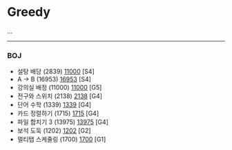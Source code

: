 # Greedy

...

------------

### BOJ
- 설탕 배당 (2839) [11000](https://github.com/KyumKyum/Algorithm_Study/blob/main/Greedy/2839.cpp) [S4]
- A -> B (16953) [16953](https://github.com/KyumKyum/Algorithm_Study/blob/main/Greedy/16953.cpp) [S4]
- 강의실 배정 (11000) [11000](https://github.com/KyumKyum/Algorithm_Study/blob/main/Greedy/11000.cpp) [G5]
- 전구와 스위치 (2138) [2138](https://github.com/KyumKyum/Algorithm_Study/blob/main/Greedy/2138.kt) [G4]
- 단어 수학 (1339) [1339](https://github.com/KyumKyum/Algorithm_Study/blob/main/Greedy/1339.cpp) [G4]
- 카드 정렬하기 (1715) [1715](https://github.com/KyumKyum/Algorithm_Study/blob/main/Greedy/1715.cpp) [G4]
- 파일 합치기 3 (13975) [13975](https://github.com/KyumKyum/Algorithm_Study/blob/main/Greedy/13975.cpp) [G4]
- 보석 도둑 (1202) [1202](https://github.com/KyumKyum/Algorithm_Study/blob/main/Greedy/1202.cpp) [G2]
- 멀티탭 스케줄링 (1700) [1700](https://github.com/KyumKyum/Algorithm_Study/blob/main/Greedy/1700.cpp) [G1]